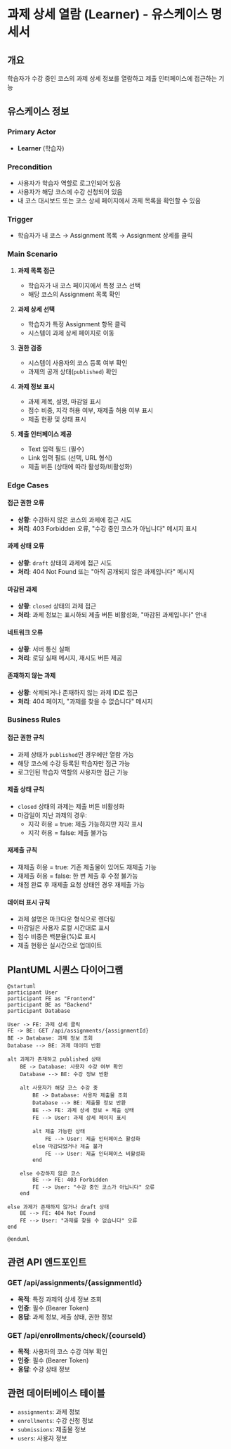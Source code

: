 # 과제 상세 열람 (Learner) - 유스케이스 명세서

## 개요
학습자가 수강 중인 코스의 과제 상세 정보를 열람하고 제출 인터페이스에 접근하는 기능

## 유스케이스 정보

### Primary Actor
- **Learner** (학습자)

### Precondition
- 사용자가 학습자 역할로 로그인되어 있음
- 사용자가 해당 코스에 수강 신청되어 있음
- 내 코스 대시보드 또는 코스 상세 페이지에서 과제 목록을 확인할 수 있음

### Trigger
- 학습자가 내 코스 → Assignment 목록 → Assignment 상세를 클릭

### Main Scenario

1. **과제 목록 접근**
   - 학습자가 내 코스 페이지에서 특정 코스 선택
   - 해당 코스의 Assignment 목록 확인

2. **과제 상세 선택**
   - 학습자가 특정 Assignment 항목 클릭
   - 시스템이 과제 상세 페이지로 이동

3. **권한 검증**
   - 시스템이 사용자의 코스 등록 여부 확인
   - 과제의 공개 상태(`published`) 확인

4. **과제 정보 표시**
   - 과제 제목, 설명, 마감일 표시
   - 점수 비중, 지각 허용 여부, 재제출 허용 여부 표시
   - 제출 현황 및 상태 표시

5. **제출 인터페이스 제공**
   - Text 입력 필드 (필수)
   - Link 입력 필드 (선택, URL 형식)
   - 제출 버튼 (상태에 따라 활성화/비활성화)

### Edge Cases

#### 접근 권한 오류
- **상황**: 수강하지 않은 코스의 과제에 접근 시도
- **처리**: 403 Forbidden 오류, "수강 중인 코스가 아닙니다" 메시지 표시

#### 과제 상태 오류
- **상황**: `draft` 상태의 과제에 접근 시도
- **처리**: 404 Not Found 또는 "아직 공개되지 않은 과제입니다" 메시지

#### 마감된 과제
- **상황**: `closed` 상태의 과제 접근
- **처리**: 과제 정보는 표시하되 제출 버튼 비활성화, "마감된 과제입니다" 안내

#### 네트워크 오류
- **상황**: 서버 통신 실패
- **처리**: 로딩 실패 메시지, 재시도 버튼 제공

#### 존재하지 않는 과제
- **상황**: 삭제되거나 존재하지 않는 과제 ID로 접근
- **처리**: 404 페이지, "과제를 찾을 수 없습니다" 메시지

### Business Rules

#### 접근 권한 규칙
- 과제 상태가 `published`인 경우에만 열람 가능
- 해당 코스에 수강 등록된 학습자만 접근 가능
- 로그인된 학습자 역할의 사용자만 접근 가능

#### 제출 상태 규칙
- `closed` 상태의 과제는 제출 버튼 비활성화
- 마감일이 지난 과제의 경우:
  - 지각 허용 = true: 제출 가능하지만 지각 표시
  - 지각 허용 = false: 제출 불가능

#### 재제출 규칙
- 재제출 허용 = true: 기존 제출물이 있어도 재제출 가능
- 재제출 허용 = false: 한 번 제출 후 수정 불가능
- 채점 완료 후 재제출 요청 상태인 경우 재제출 가능

#### 데이터 표시 규칙
- 과제 설명은 마크다운 형식으로 렌더링
- 마감일은 사용자 로컬 시간대로 표시
- 점수 비중은 백분율(%)로 표시
- 제출 현황은 실시간으로 업데이트

## PlantUML 시퀀스 다이어그램

```plantuml
@startuml
participant User
participant FE as "Frontend"
participant BE as "Backend"
participant Database

User -> FE: 과제 상세 클릭
FE -> BE: GET /api/assignments/{assignmentId}
BE -> Database: 과제 정보 조회
Database --> BE: 과제 데이터 반환

alt 과제가 존재하고 published 상태
    BE -> Database: 사용자 수강 여부 확인
    Database --> BE: 수강 정보 반환
    
    alt 사용자가 해당 코스 수강 중
        BE -> Database: 사용자 제출물 조회
        Database --> BE: 제출물 정보 반환
        BE --> FE: 과제 상세 정보 + 제출 상태
        FE --> User: 과제 상세 페이지 표시
        
        alt 제출 가능한 상태
            FE --> User: 제출 인터페이스 활성화
        else 마감되었거나 제출 불가
            FE --> User: 제출 인터페이스 비활성화
        end
        
    else 수강하지 않은 코스
        BE --> FE: 403 Forbidden
        FE --> User: "수강 중인 코스가 아닙니다" 오류
    end
    
else 과제가 존재하지 않거나 draft 상태
    BE --> FE: 404 Not Found
    FE --> User: "과제를 찾을 수 없습니다" 오류
end

@enduml
```

## 관련 API 엔드포인트

### GET /api/assignments/{assignmentId}
- **목적**: 특정 과제의 상세 정보 조회
- **인증**: 필수 (Bearer Token)
- **응답**: 과제 정보, 제출 상태, 권한 정보

### GET /api/enrollments/check/{courseId}
- **목적**: 사용자의 코스 수강 여부 확인
- **인증**: 필수 (Bearer Token)
- **응답**: 수강 상태 정보

## 관련 데이터베이스 테이블
- `assignments`: 과제 정보
- `enrollments`: 수강 신청 정보
- `submissions`: 제출물 정보
- `users`: 사용자 정보
